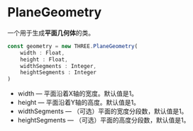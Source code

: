 # PlaneGeometry

一个用于生成**平面几何体**的类。

```js
const geometry = new THREE.PlaneGeometry(
    width : Float,
    height : Float, 
    widthSegments : Integer,
    heightSegments : Integer
)
```

- width — 平面沿着X轴的宽度。默认值是1。
- height — 平面沿着Y轴的高度。默认值是1。
- widthSegments — （可选）平面的宽度分段数，默认值是1。
- heightSegments — （可选）平面的高度分段数，默认值是1。

<MyIframe src="https://xarzhi.gitee.io/geometry/index.html#PlaneGeometry"></MyIframe>
